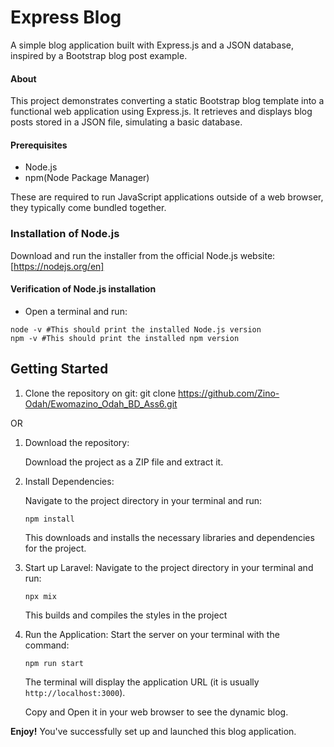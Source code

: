 # Express Blog

A simple blog application built with Express.js and a JSON database, inspired by a Bootstrap blog post example.

#### About
This project demonstrates converting a static Bootstrap blog template into a functional web application using Express.js. It retrieves and displays blog posts stored in a JSON file, simulating a basic database.

#### Prerequisites
* Node.js
* npm(Node Package Manager)
    
These are required to run JavaScript applications outside of a web browser, they typically come bundled together.

### Installation of Node.js
Download and run the installer from the official Node.js website: [https://nodejs.org/en]


#### Verification of Node.js installation
* Open a terminal and run:

```
node -v #This should print the installed Node.js version
npm -v #This should print the installed npm version
```

## Getting Started
1. Clone the repository on git:
git clone https://github.com/Zino-Odah/Ewomazino_Odah_BD_Ass6.git

OR

1. Download the repository:

    Download the project as a ZIP file and extract it.

2. Install Dependencies:
    
    Navigate to the project directory in your terminal and run:

    `npm install`

    This downloads and installs the necessary libraries and dependencies for the project.

3. Start up Laravel:
    Navigate to the project directory in your terminal and run:

    `npx mix`

    This builds and compiles the styles in the project

4. Run the Application:
    Start the server on your terminal with the command:

    `npm run start`

    The terminal will display the application URL (it is usually `http://localhost:3000`).

    Copy and Open it in your web browser to see the dynamic blog.

**Enjoy!**
You've successfully set up and launched this blog application.